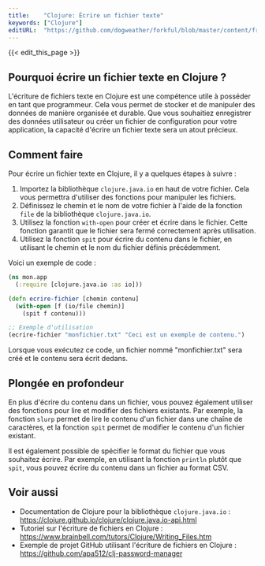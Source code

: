 ```yaml
---
title:    "Clojure: Écrire un fichier texte"
keywords: ["Clojure"]
editURL:  "https://github.com/dogweather/forkful/blob/master/content/fr/clojure/writing-a-text-file.md"
---
```


{{< edit_this_page >}}

## Pourquoi écrire un fichier texte en Clojure ?

L'écriture de fichiers texte en Clojure est une compétence utile à posséder en tant que programmeur. Cela vous permet de stocker et de manipuler des données de manière organisée et durable. Que vous souhaitiez enregistrer des données utilisateur ou créer un fichier de configuration pour votre application, la capacité d'écrire un fichier texte sera un atout précieux.

## Comment faire

Pour écrire un fichier texte en Clojure, il y a quelques étapes à suivre :

1. Importez la bibliothèque `clojure.java.io` en haut de votre fichier. Cela vous permettra d'utiliser des fonctions pour manipuler les fichiers.
2. Définissez le chemin et le nom de votre fichier à l'aide de la fonction `file` de la bibliothèque `clojure.java.io`.
3. Utilisez la fonction `with-open` pour créer et écrire dans le fichier. Cette fonction garantit que le fichier sera fermé correctement après utilisation.
4. Utilisez la fonction `spit` pour écrire du contenu dans le fichier, en utilisant le chemin et le nom du fichier définis précédemment.

Voici un exemple de code :

```Clojure
(ns mon.app
  (:require [clojure.java.io :as io]))

(defn ecrire-fichier [chemin contenu]
  (with-open [f (io/file chemin)]
    (spit f contenu)))

;; Exemple d'utilisation
(ecrire-fichier "monfichier.txt" "Ceci est un exemple de contenu.")
```

Lorsque vous exécutez ce code, un fichier nommé "monfichier.txt" sera créé et le contenu sera écrit dedans.

## Plongée en profondeur

En plus d'écrire du contenu dans un fichier, vous pouvez également utiliser des fonctions pour lire et modifier des fichiers existants. Par exemple, la fonction `slurp` permet de lire le contenu d'un fichier dans une chaîne de caractères, et la fonction `spit` permet de modifier le contenu d'un fichier existant.

Il est également possible de spécifier le format du fichier que vous souhaitez écrire. Par exemple, en utilisant la fonction `println` plutôt que `spit`, vous pouvez écrire du contenu dans un fichier au format CSV.

## Voir aussi

- Documentation de Clojure pour la bibliothèque `clojure.java.io` : https://clojure.github.io/clojure/clojure.java.io-api.html
- Tutoriel sur l'écriture de fichiers en Clojure : https://www.brainbell.com/tutors/Clojure/Writing_Files.htm
- Exemple de projet GitHub utilisant l'écriture de fichiers en Clojure : https://github.com/apa512/clj-password-manager